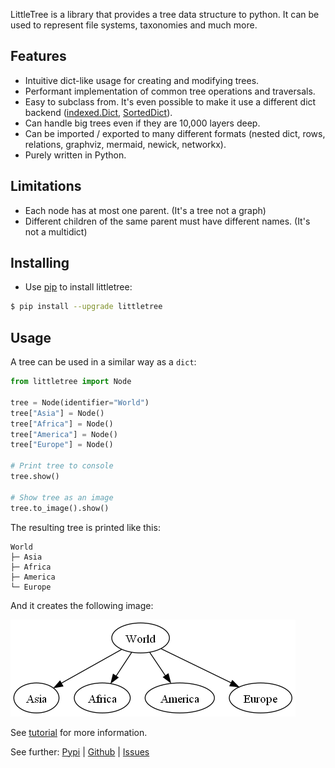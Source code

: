 LittleTree is a library that provides a tree data structure to python.
It can be used to represent file systems, taxonomies and much more.

## Features ##

- Intuitive dict-like usage for creating and modifying trees.
- Performant implementation of common tree operations and traversals.
- Easy to subclass from. It's even possible to make it use a different dict backend ([indexed.Dict](https://pypi.org/project/indexed/), [SortedDict](https://grantjenks.com/docs/sortedcontainers/)).
- Can handle big trees even if they are 10,000 layers deep.
- Can be imported / exported to many different formats (nested dict, rows, relations, graphviz, mermaid, newick, networkx).
- Purely written in Python.

## Limitations ##
- Each node has at most one parent. (It's a tree not a graph)
- Different children of the same parent must have different names. (It's not a multidict)

## Installing ##

- Use [pip](https://pip.pypa.io/en/stable/getting-started/) to install littletree:

```sh
$ pip install --upgrade littletree
```
## Usage ##

A tree can be used in a similar way as a `dict`:

```python
from littletree import Node

tree = Node(identifier="World")
tree["Asia"] = Node()
tree["Africa"] = Node()
tree["America"] = Node()
tree["Europe"] = Node()

# Print tree to console
tree.show()

# Show tree as an image
tree.to_image().show()
```

The resulting tree is printed like this:

```
World
├─ Asia
├─ Africa
├─ America
└─ Europe
```

And it creates the following image:

![world](world.png)

See [tutorial](https://github.com/lverweijen/littletree/blob/main/tutorial.md) for more information.

See further:
[Pypi](https://pypi.org/project/littletree/) |
[Github](https://github.com/lverweijen/littletree) |
[Issues](https://github.com/lverweijen/littletree/issues)


